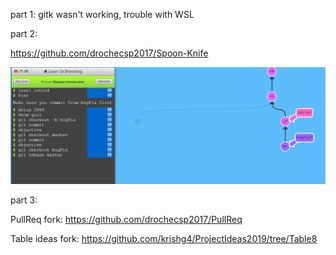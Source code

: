 part 1: gitk wasn't working, trouble with WSL

part 2: 

https://github.com/drochecsp2017/Spoon-Knife

![Screenshot](images/CSCI4966%20--%20lab2-part2.PNG)

part 3:

PullReq fork: https://github.com/drochecsp2017/PullReq

Table ideas fork: https://github.com/krishg4/ProjectIdeas2019/tree/Table8
